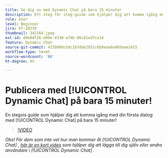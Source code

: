 ```yaml
---
title: Ge dig av med Dynamic Chat på bara 15 minuter
description: Ett steg för steg-guide som hjälper dig att komma igång med din första dialog med Dynamic Chat på bara 15 minuter!
role: User
level: Beginner
jira: KT-10239
thumbnail: 342164.jpeg
exl-id: d0e8df26-e09e-4330-a74b-06c81ed7ce14
feature: Dynamic Chat
source-git-commit: 433b00dc5dc1b7dde2931c6b9eaa8a403eae2415
workflow-type: tm+mt
source-wordcount: '86'
ht-degree: 0%

---
```


# Publicera med [!UICONTROL Dynamic Chat]  på bara 15 minuter!

En stegvis guide som hjälper dig att komma igång med din första dialog med [!UICONTROL Dynamic Chat]  på bara 15 minuter!

>[!VIDEO](https://video.tv.adobe.com/v/342164/?quality=12&learn=on)

*Obs! För dem som inte vet hur man kommer åt [!UICONTROL Dynamic Chat] , [här är en kort video](https://experienceleague.adobe.com/docs/marketo-learn/tutorials/dynamic-chat/user-management.html?lang=en) som hjälper dig att lägga till dig själv eller andra användare i [!UICONTROL Dynamic Chat] .*
